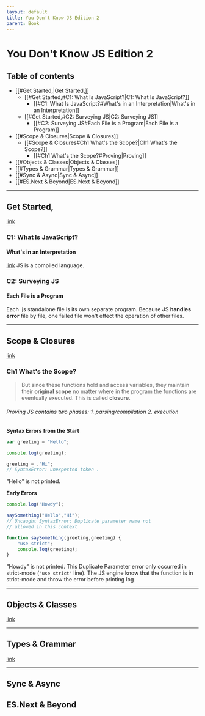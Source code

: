 ```yaml
---
layout: default
title: You Don't Know JS Edition 2
parent: Book
---
```


# You Don't Know JS Edition 2

## Table of contents
- [[#Get Started,|Get Started,]]
	- [[#Get Started,#C1: What Is JavaScript?|C1: What Is JavaScript?]]
		- [[#C1: What Is JavaScript?#What's in an Interpretation|What's in an Interpretation]]
	- [[#Get Started,#C2: Surveying JS|C2: Surveying JS]]
		- [[#C2: Surveying JS#Each File is a Program|Each File is a Program]]
- [[#Scope & Closures|Scope & Closures]]
	- [[#Scope & Closures#Ch1 What's the Scope?|Ch1 What's the Scope?]]
		- [[#Ch1 What's the Scope?#Proving|Proving]]
- [[#Objects & Classes|Objects & Classes]]
- [[#Types & Grammar|Types & Grammar]]
- [[#Sync & Async|Sync & Async]]
- [[#ES.Next & Beyond|ES.Next & Beyond]]

---

## Get Started,
[link](https://github.com/getify/You-Dont-Know-JS/blob/2nd-ed/get-started/README.md)
### C1: What Is JavaScript?
#### What's in an Interpretation 
[link](https://github.com/getify/You-Dont-Know-JS/blob/2nd-ed/get-started/ch1.md#whats-in-an-interpretation)
JS is a compiled language.

### C2: Surveying JS
#### Each File is a Program

Each .js standalone file is its own separate program. Because JS **handles error** file by file, one failed file won't effect the operation of other files.

---

## Scope & Closures
[link](https://github.com/getify/You-Dont-Know-JS/blob/2nd-ed/scope-closures/README.md)
### Ch1 What's the Scope?
> But since these functions hold and access variables, they maintain their **original scope** no matter where in the program the functions are eventually executed. This is called **closure**.
###### Proving JS contains two phases: 1. parsing/compilation 2. execution
**Syntax Errors from the Start**
```js
var greeting = "Hello";

console.log(greeting);

greeting = ."Hi";
// SyntaxError: unexpected token .
```
"Hello" is not printed.

**Early Errors**
```js
console.log("Howdy");

saySomething("Hello","Hi");
// Uncaught SyntaxError: Duplicate parameter name not
// allowed in this context

function saySomething(greeting,greeting) {
    "use strict";
    console.log(greeting);
}
```
"Howdy" is not printed. This Duplicate Parameter error only occurred in strict-mode (`"use strict"` line). The JS engine know that the function is in strict-mode and throw the error before printing log 

---

## Objects & Classes
[link](https://github.com/getify/You-Dont-Know-JS/blob/2nd-ed/objects-classes/README.md)

---

## Types & Grammar
[link](https://github.com/getify/You-Dont-Know-JS/blob/2nd-ed/types-grammar/README.md)

---

## Sync & Async


## ES.Next & Beyond